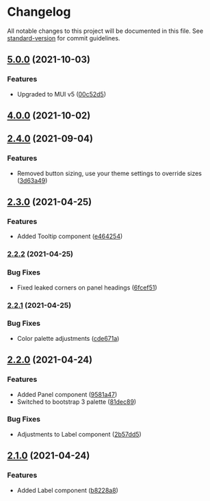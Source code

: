# Changelog

All notable changes to this project will be documented in this file. See [standard-version](https://github.com/conventional-changelog/standard-version) for commit guidelines.

## [5.0.0](https://github.com/claytonfbell/material-ui-bootstrap/compare/v4.0.0...v5.0.0) (2021-10-03)


### Features

* Upgraded to MUI v5 ([00c52d5](https://github.com/claytonfbell/material-ui-bootstrap/commit/00c52d524f29fffd7ce5359b80b54aa73ac22b1d))

## [4.0.0](https://github.com/claytonfbell/material-ui-bootstrap/compare/v2.4.0...v4.0.0) (2021-10-02)

## [2.4.0](https://github.com/claytonfbell/material-ui-bootstrap/compare/v2.3.0...v2.4.0) (2021-09-04)


### Features

* Removed button sizing, use your theme settings to override sizes ([3d63a49](https://github.com/claytonfbell/material-ui-bootstrap/commit/3d63a49da9985e5c70d83bc0def74e6bb736d141))

## [2.3.0](https://github.com/claytonfbell/material-ui-bootstrap/compare/v2.2.2...v2.3.0) (2021-04-25)


### Features

* Added Tooltip component ([e464254](https://github.com/claytonfbell/material-ui-bootstrap/commit/e464254f9f1eae327041a9dc4ebbaa5735ff7bcd))

### [2.2.2](https://github.com/claytonfbell/material-ui-bootstrap/compare/v2.2.1...v2.2.2) (2021-04-25)


### Bug Fixes

* Fixed leaked corners on panel headings ([6fcef51](https://github.com/claytonfbell/material-ui-bootstrap/commit/6fcef51c138a678b0a4b891b988d44f4d9208f0a))

### [2.2.1](https://github.com/claytonfbell/material-ui-bootstrap/compare/v2.2.0...v2.2.1) (2021-04-25)


### Bug Fixes

* Color palette adjustments ([cde671a](https://github.com/claytonfbell/material-ui-bootstrap/commit/cde671a9681f47f0a90a4c3aaec4eeb8cc88277e))

## [2.2.0](https://github.com/claytonfbell/material-ui-bootstrap/compare/v2.1.0...v2.2.0) (2021-04-24)


### Features

* Added Panel component ([9581a47](https://github.com/claytonfbell/material-ui-bootstrap/commit/9581a47090cced9859cbc78895be45c31f337397))
* Switched to bootstrap 3 palette ([81dec89](https://github.com/claytonfbell/material-ui-bootstrap/commit/81dec89fde5eb6ff94c2c8786ba68e3945d94616))


### Bug Fixes

* Adjustments to Label component ([2b57dd5](https://github.com/claytonfbell/material-ui-bootstrap/commit/2b57dd5a29689cab27ca933bca4c6620e3078e38))

## [2.1.0](https://github.com/claytonfbell/material-ui-bootstrap/compare/v2.0.0...v2.1.0) (2021-04-24)


### Features

* Added Label component ([b8228a8](https://github.com/claytonfbell/material-ui-bootstrap/commit/b8228a80f80fd883c808f6fec6a93650edcfa76b))
